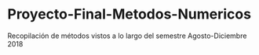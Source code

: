 # Proyecto-Final-Metodos-Numericos
Recopilación de métodos vistos a lo largo del semestre Agosto-Diciembre 2018
